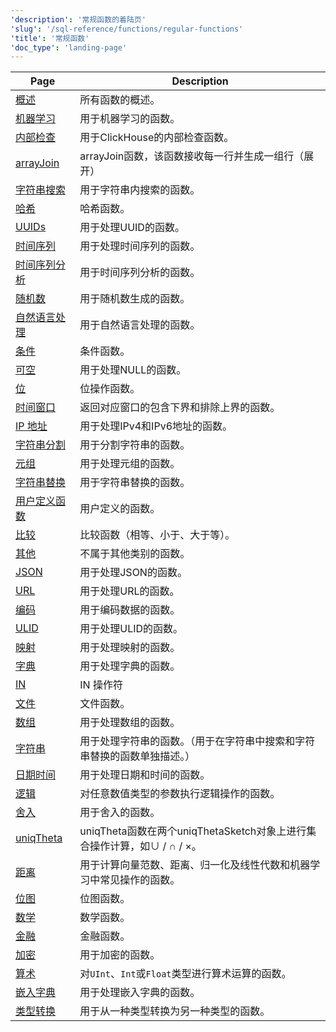 ```yaml
---
'description': '常规函数的着陆页'
'slug': '/sql-reference/functions/regular-functions'
'title': '常规函数'
'doc_type': 'landing-page'
---
```


| Page                                             | Description                                                                                                                     |
|--------------------------------------------------|---------------------------------------------------------------------------------------------------------------------------------|
| [概述](/sql-reference/functions/overview)            | 所有函数的概述。                                                                                                              |
| [机器学习](/sql-reference/functions/machine-learning-functions) | 用于机器学习的函数。                                                                                                         |
| [内部检查](/sql-reference/functions/introspection)      | 用于ClickHouse的内部检查函数。                                                                                              |
| [arrayJoin](/sql-reference/functions/array-join)       | arrayJoin函数，该函数接收每一行并生成一组行（展开）                                                                     |
| [字符串搜索](/sql-reference/functions/string-search-functions) | 用于字符串内搜索的函数。                                                                                                    |
| [哈希](/sql-reference/functions/hash-functions)        | 哈希函数。                                                                                                                  |
| [UUIDs](/sql-reference/functions/uuid-functions)       | 用于处理UUID的函数。                                                                                                       |
| [时间序列](/sql-reference/functions/time-series-functions) | 用于处理时间序列的函数。                                                                                                    |
| [时间序列分析](/sql-reference/functions/time-series-analysis-functions) | 用于时间序列分析的函数。                                                                                                  |
| [随机数](/sql-reference/functions/random-functions)     | 用于随机数生成的函数。                                                                                                      |
| [自然语言处理](/sql-reference/functions/nlp-functions)   | 用于自然语言处理的函数。                                                                                                   |
| [条件](/sql-reference/functions/conditional-functions)     | 条件函数。                                                                                                                  |
| [可空](/sql-reference/functions/functions-for-nulls)    | 用于处理NULL的函数。                                                                                                       |
| [位](/sql-reference/functions/bit-functions)           | 位操作函数。                                                                                                               |
| [时间窗口](/sql-reference/functions/time-window-functions) | 返回对应窗口的包含下界和排除上界的函数。                                                                                    |
| [IP 地址](/sql-reference/functions/ip-address-functions) | 用于处理IPv4和IPv6地址的函数。                                                                                            |
| [字符串分割](/sql-reference/functions/splitting-merging-functions) | 用于分割字符串的函数。                                                                                                     |
| [元组](/sql-reference/functions/tuple-functions)         | 用于处理元组的函数。                                                                                                       |
| [字符串替换](/sql-reference/functions/string-replace-functions) | 用于字符串替换的函数。                                                                                                     |
| [用户定义函数](/sql-reference/functions/udf)           | 用户定义的函数。                                                                                                          |
| [比较](/sql-reference/functions/comparison-functions)     | 比较函数（相等、小于、大于等）。                                                                                            |
| [其他](/sql-reference/functions/other-functions)          | 不属于其他类别的函数。                                                                                                     |
| [JSON](/sql-reference/functions/json-functions)           | 用于处理JSON的函数。                                                                                                       |
| [URL](/sql-reference/functions/url-functions)            | 用于处理URL的函数。                                                                                                        |
| [编码](/sql-reference/functions/encoding-functions)       | 用于编码数据的函数。                                                                                                       |
| [ULID](/sql-reference/functions/ulid-functions)           | 用于处理ULID的函数。                                                                                                       |
| [映射](/sql-reference/functions/tuple-map-functions)      | 用于处理映射的函数。                                                                                                       |
| [字典](/sql-reference/functions/ext-dict-functions)      | 用于处理字典的函数。                                                                                                       |
| [IN](/sql-reference/functions/in-functions)               | IN 操作符                                                                                                                 |
| [文件](/sql-reference/functions/files)                    | 文件函数。                                                                                                                |
| [数组](/sql-reference/functions/array-functions)         | 用于处理数组的函数。                                                                                                       |
| [字符串](/sql-reference/functions/string-functions)       | 用于处理字符串的函数。（用于在字符串中搜索和字符串替换的函数单独描述。）                                                   |
| [日期时间](/sql-reference/functions/date-time-functions)  | 用于处理日期和时间的函数。                                                                                                 |
| [逻辑](/sql-reference/functions/logical-functions)       | 对任意数值类型的参数执行逻辑操作的函数。                                                                                   |
| [舍入](/sql-reference/functions/rounding-functions)       | 用于舍入的函数。                                                                                                          |
| [uniqTheta](/sql-reference/functions/uniqtheta-functions) | uniqTheta函数在两个uniqThetaSketch对象上进行集合操作计算，如∪ / ∩ / ×。                                                 |
| [距离](/sql-reference/functions/distance-functions)      | 用于计算向量范数、距离、归一化及线性代数和机器学习中常见操作的函数。                                                      |
| [位图](/sql-reference/functions/bitmap-functions)        | 位图函数。                                                                                                                |
| [数学](/sql-reference/functions/math-functions)           | 数学函数。                                                                                                               |
| [金融](/sql-reference/functions/financial-functions)      | 金融函数。                                                                                                               |
| [加密](/sql-reference/functions/encryption-functions)      | 用于加密的函数。                                                                                                          |
| [算术](/sql-reference/functions/arithmetic-functions)      | 对`UInt`、`Int`或`Float`类型进行算术运算的函数。                                                                         |
| [嵌入字典](/sql-reference/functions/ym-dict-functions)      | 用于处理嵌入字典的函数。                                                                                                   |
| [类型转换](/sql-reference/functions/type-conversion-functions) | 用于从一种类型转换为另一种类型的函数。                                                                                     |
